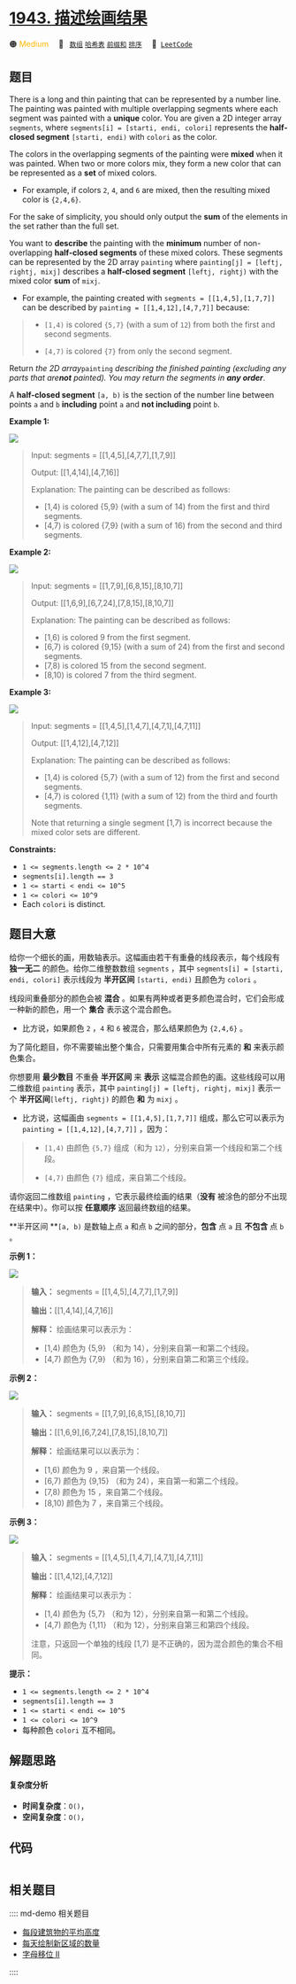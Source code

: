 # [1943. 描述绘画结果](https://leetcode.com/problems/describe-the-painting)

🟠 <font color=#ffb800>Medium</font>&emsp; 🔖&ensp; [`数组`](/leetcode/outline/tag/array.md) [`哈希表`](/leetcode/outline/tag/hash-table.md) [`前缀和`](/leetcode/outline/tag/prefix-sum.md) [`排序`](/leetcode/outline/tag/sorting.md)&emsp; 🔗&ensp;[`LeetCode`](https://leetcode.com/problems/describe-the-painting)


## 题目

There is a long and thin painting that can be represented by a number line.
The painting was painted with multiple overlapping segments where each segment
was painted with a **unique** color. You are given a 2D integer array
`segments`, where `segments[i] = [starti, endi, colori]` represents the
**half-closed segment** `[starti, endi)` with `colori` as the color.

The colors in the overlapping segments of the painting were **mixed** when it
was painted. When two or more colors mix, they form a new color that can be
represented as a **set** of mixed colors.

  * For example, if colors `2`, `4`, and `6` are mixed, then the resulting mixed color is `{2,4,6}`.

For the sake of simplicity, you should only output the **sum** of the elements
in the set rather than the full set.

You want to **describe** the painting with the **minimum** number of non-
overlapping **half-closed segments** of these mixed colors. These segments can
be represented by the 2D array `painting` where `painting[j] = [leftj, rightj,
mixj]` describes a **half-closed segment** `[leftj, rightj)` with the mixed
color **sum** of `mixj`.

  * For example, the painting created with `segments = [[1,4,5],[1,7,7]]` can be described by `painting = [[1,4,12],[4,7,7]]` because: 
> 
> * `[1,4)` is colored `{5,7}` (with a sum of `12`) from both the first and second segments.
> 
> * `[4,7)` is colored `{7}` from only the second segment.

Return _the 2D array_`painting` _describing the finished painting (excluding
any parts that are**not** painted). You may return the segments in **any
order**_.

A **half-closed segment** `[a, b)` is the section of the number line between
points `a` and `b` **including** point `a` and **not including** point `b`.



**Example 1:**

![](https://assets.leetcode.com/uploads/2021/06/18/1.png)

> Input: segments = [[1,4,5],[4,7,7],[1,7,9]]
> 
> Output: [[1,4,14],[4,7,16]]
> 
> Explanation: The painting can be described as follows:
> - [1,4) is colored {5,9} (with a sum of 14) from the first and third segments.
> - [4,7) is colored {7,9} (with a sum of 16) from the second and third segments.

**Example 2:**

![](https://assets.leetcode.com/uploads/2021/06/18/2.png)

> Input: segments = [[1,7,9],[6,8,15],[8,10,7]]
> 
> Output: [[1,6,9],[6,7,24],[7,8,15],[8,10,7]]
> 
> Explanation: The painting can be described as follows:
> - [1,6) is colored 9 from the first segment.
> - [6,7) is colored {9,15} (with a sum of 24) from the first and second segments.
> - [7,8) is colored 15 from the second segment.
> - [8,10) is colored 7 from the third segment.

**Example 3:**

![](https://assets.leetcode.com/uploads/2021/07/04/c1.png)

> Input: segments = [[1,4,5],[1,4,7],[4,7,1],[4,7,11]]
> 
> Output: [[1,4,12],[4,7,12]]
> 
> Explanation: The painting can be described as follows:
> - [1,4) is colored {5,7} (with a sum of 12) from the first and second segments.
> - [4,7) is colored {1,11} (with a sum of 12) from the third and fourth segments.
> 
> Note that returning a single segment [1,7) is incorrect because the mixed color sets are different.

**Constraints:**

  * `1 <= segments.length <= 2 * 10^4`
  * `segments[i].length == 3`
  * `1 <= starti < endi <= 10^5`
  * `1 <= colori <= 10^9`
  * Each `colori` is distinct.


## 题目大意

给你一个细长的画，用数轴表示。这幅画由若干有重叠的线段表示，每个线段有 **独一无二**  的颜色。给你二维整数数组 `segments` ，其中
`segments[i] = [starti, endi, colori]` 表示线段为 **半开区间**  `[starti, endi)` 且颜色为
`colori` 。

线段间重叠部分的颜色会被 **混合**  。如果有两种或者更多颜色混合时，它们会形成一种新的颜色，用一个 **集合**  表示这个混合颜色。

  * 比方说，如果颜色 `2` ，`4` 和 `6` 被混合，那么结果颜色为 `{2,4,6}` 。

为了简化题目，你不需要输出整个集合，只需要用集合中所有元素的 **和**  来表示颜色集合。

你想要用 **最少数目**  不重叠 **半开区间**  来 **表示**  这幅混合颜色的画。这些线段可以用二维数组 `painting` 表示，其中
`painting[j] = [leftj, rightj, mixj]` 表示一个 **半开区间**`[leftj, rightj)` 的颜色 **和**
为 `mixj` 。

  * 比方说，这幅画由 `segments = [[1,4,5],[1,7,7]]` 组成，那么它可以表示为 `painting = [[1,4,12],[4,7,7]]` ，因为： 
> 
> * `[1,4)` 由颜色 `{5,7}` 组成（和为 `12`），分别来自第一个线段和第二个线段。
> 
> * `[4,7)` 由颜色 `{7}` 组成，来自第二个线段。

请你返回二维数组 `painting` ，它表示最终绘画的结果（**没有**  被涂色的部分不出现在结果中）。你可以按 **任意顺序**
返回最终数组的结果。

**半开区间  **`[a, b)` 是数轴上点 `a` 和点 `b` 之间的部分，**包含** 点 `a` 且 **不包含**  点 `b` 。



**示例 1：**

![](https://assets.leetcode.com/uploads/2021/06/18/1.png)

> 
> 
> 
> 
> 
> **输入：** segments = [[1,4,5],[4,7,7],[1,7,9]]
> 
> **输出：**[[1,4,14],[4,7,16]]
> 
> **解释：** 绘画结果可以表示为：
> - [1,4) 颜色为 {5,9} （和为 14），分别来自第一和第二个线段。
> - [4,7) 颜色为 {7,9} （和为 16），分别来自第二和第三个线段。
> 
> 

**示例 2：**

![](https://assets.leetcode.com/uploads/2021/06/18/2.png)

> 
> 
> 
> 
> 
> **输入：** segments = [[1,7,9],[6,8,15],[8,10,7]]
> 
> **输出：**[[1,6,9],[6,7,24],[7,8,15],[8,10,7]]
> 
> **解释：** 绘画结果可以以表示为：
> - [1,6) 颜色为 9 ，来自第一个线段。
> - [6,7) 颜色为 {9,15} （和为 24），来自第一和第二个线段。
> - [7,8) 颜色为 15 ，来自第二个线段。
> - [8,10) 颜色为 7 ，来自第三个线段。
> 
> 

**示例 3：**

![](https://assets.leetcode.com/uploads/2021/07/04/c1.png)

> 
> 
> 
> 
> 
> **输入：** segments = [[1,4,5],[1,4,7],[4,7,1],[4,7,11]]
> 
> **输出：**[[1,4,12],[4,7,12]]
> 
> **解释：** 绘画结果可以表示为：
> - [1,4) 颜色为 {5,7} （和为 12），分别来自第一和第二个线段。
> - [4,7) 颜色为 {1,11} （和为 12），分别来自第三和第四个线段。
> 
> 注意，只返回一个单独的线段 [1,7) 是不正确的，因为混合颜色的集合不相同。
> 
> 



**提示：**

  * `1 <= segments.length <= 2 * 10^4`
  * `segments[i].length == 3`
  * `1 <= starti < endi <= 10^5`
  * `1 <= colori <= 10^9`
  * 每种颜色 `colori` 互不相同。


## 解题思路

#### 复杂度分析

- **时间复杂度**：`O()`，
- **空间复杂度**：`O()`，

## 代码

```javascript

```

## 相关题目

:::: md-demo 相关题目
- [每段建筑物的平均高度](https://leetcode.com/problems/average-height-of-buildings-in-each-segment)
- [每天绘制新区域的数量](https://leetcode.com/problems/amount-of-new-area-painted-each-day)
- [字母移位 II](https://leetcode.com/problems/shifting-letters-ii)

::::
